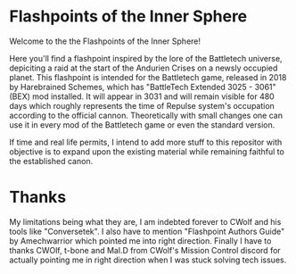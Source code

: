 # Flashpoints of the Inner Sphere

Welcome to the the Flashpoints of the Inner Sphere!

Here you'll find a flashpoint inspired by the lore of the Battletech universe, depiciting a raid at the start of the Andurien Crises on a newsly occupied planet. 
This flashpoint is intended for the Battletech game, released in 2018 by Harebrained Schemes, which has "BattleTech Extended 3025 - 3061"  (BEX) mod installed.
It will appear in 3031 and will remain visible for 480 days which roughly represents the time of Repulse system's occupation according to the official cannon. 
Theoretically with small changes one can use it in every mod of the Battletech game or even the standard version. 

If time and real life permits, I intend to add more stuff to this repositor with objective is to expand upon the existing material while remaining faithful 
to the established canon. 

# Thanks
My limitations being what they are, I am indebted forever to CWolf and his tools like "Conversetek".
I also have to mention "Flashpoint Authors Guide" by Amechwarrior which pointed me into right direction.
Finally I have to thanks CWOlf, t-bone and Mal.D from CWolf's Mission Control discord for actually pointing me 
in right direction when I was stuck solving tech issues.

